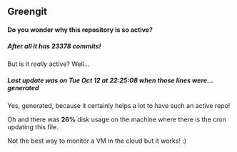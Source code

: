 ## Greengit

#### Do you wonder why this repository is so active?

##### After all it has 23378 commits!

But is it *really* active? Well...

##### Last update was on Tue Oct 12 at 22:25:08 when those lines were... generated

Yes, generated, because it certainly helps a lot to have such an active repo!

Oh and there was **26%** disk usage on the machine
where there is the cron updating this file.

Not the best way to monitor a VM in the cloud but it works! :)
